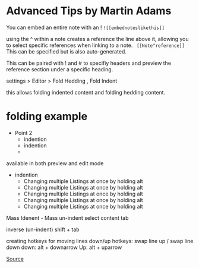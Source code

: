 # Advanced Tips by Martin Adams


You can embed an entire note with an !
` ![[embednoteslikethis]] ` 

using the ^ within a note creates a reference the line above it, allowing you to select specific references when linking to a note. ``` [[Note^reference]]``` This can be specified but is also auto-generated.

This can be paired with ! and # to specifiy headers and preview the reference section under a specific heading.

settings > Editor > Fold Hedding , Fold Indent

this allows folding indented content and folding hedding content. 

# folding example
 * Point 2
	 * indention
	 * indention
	 * 
available in both preview and edit mode

* indention
	* Changing multiple Listings at once by holding alt
	* Changing multiple Listings at once by holding alt
	* Changing multiple Listings at once by holding alt
	* Changing multiple Listings at once by holding alt
	* Changing multiple Listings at once by holding alt

Mass Idenent  - Mass un-indent
select content
tab

inverse (un-indent)
shift + tab

creating hotkeys for moving lines down/up
hotkeys: swap line up / swap line down
down: alt + downarrow
Up:  alt + uparrow



[Source](https://www.youtube.com/watch?v=c6qfrRVUOO8)
